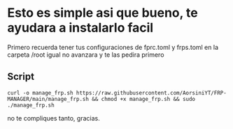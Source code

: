 # Esto es simple asi que bueno, te ayudara a instalarlo facil
Primero recuerda tener tus configuraciones de fprc.toml y frps.toml en la carpeta /root
igual no avanzara y te las pedira primero

## Script
```
curl -o manage_frp.sh https://raw.githubusercontent.com/AorsiniYT/FRP-MANAGER/main/manage_frp.sh && chmod +x manage_frp.sh && sudo ./manage_frp.sh

```
no te compliques tanto, gracias.
